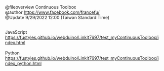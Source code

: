 @fileoverview Continuous Toolbox<br>
@author https://www.facebook.com/francefu/<br>
@Update 9/29/2022 12:00 (Taiwan Standard Time)<br><br>
 
JavaScript<br>
https://fustyles.github.io/webduino/LinkIt7697/test_myContinuousToolbox/index.html<br><br>
Python<br>
https://fustyles.github.io/webduino/LinkIt7697/test_myContinuousToolbox/index_python.html
